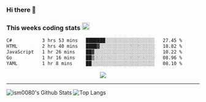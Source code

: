 ### Hi there 👋

<!--START_SECTION:giphy-->
<!--END_SECTION:giphy-->

### This weeks coding stats <img src="https://media1.giphy.com/media/LmNwrBhejkK9EFP504/giphy.gif?cid=ecf05e4723nsktnyyj53u162g7cy5rjqfg6gz06kxdg5y55g&rid=giphy.gif" width="20" height="20" />
<!--START_SECTION:waka-->

```txt
C#           3 hrs 53 mins   ███████░░░░░░░░░░░░░░░░░░   27.45 %
HTML         2 hrs 40 mins   ████▓░░░░░░░░░░░░░░░░░░░░   18.82 %
JavaScript   1 hr 26 mins    ██▓░░░░░░░░░░░░░░░░░░░░░░   10.22 %
Go           1 hr 16 mins    ██▒░░░░░░░░░░░░░░░░░░░░░░   08.96 %
YAML         1 hr 8 mins     ██░░░░░░░░░░░░░░░░░░░░░░░   08.10 %
```

<!--END_SECTION:waka-->

<!--START_SECTION:comicstrip-->
<p align="center">
 <a href="https://xkcd.com/">
 <img src="https://imgs.xkcd.com/comics/empiricism.png" />
</a>
</p>
<!--END_SECTION:comicstrip-->

---

![ism0080's Github Stats](https://github-readme-stats.vercel.app/api?username=ism0080&show_icons=true%hide_border=true&hide=issues)
![Top Langs](https://github-readme-stats.vercel.app/api/top-langs/?username=ism0080&layout=compact)

<!--
**ism0080/ism0080** is a ✨ _special_ ✨ repository because its `README.md` (this file) appears on your GitHub profile.

Here are some ideas to get you started:

- 🔭 I’m currently working on ...
- 🌱 I’m currently learning ...
- 👯 I’m looking to collaborate on ...
- 🤔 I’m looking for help with ...
- 💬 Ask me about ...
- 📫 How to reach me: ...
- 😄 Pronouns: ...
- ⚡ Fun fact: ...
-->
